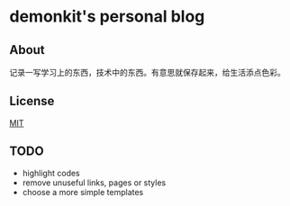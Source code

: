 # demonkit's personal blog

## About
记录一写学习上的东西，技术中的东西。有意思就保存起来，给生活添点色彩。

## License

[MIT](http://opensource.org/licenses/MIT)


## TODO
* highlight codes
* remove unuseful links, pages or styles
* choose a more simple templates